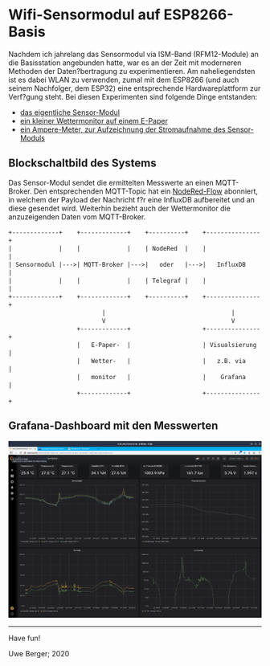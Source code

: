 # Wifi-Sensormodul auf ESP8266-Basis

Nachdem ich jahrelang das Sensormodul via ISM-Band (RFM12-Module) an die Basisstation angebunden hatte, war es an der Zeit mit moderneren Methoden der Daten?bertragung zu experimentieren. Am naheliegendsten ist es dabei WLAN zu verwenden, zumal mit dem ESP8266 (und auch seinem Nachfolger, dem ESP32) eine entsprechende Hardwareplattform zur Verf?gung steht. Bei diesen Experimenten sind folgende Dinge entstanden:

* [das eigentliche Sensor-Modul](sensor_modul/)
* [ein kleiner Wettermonitor auf einem E-Paper](epd_weather_monitor/)
* [ein Ampere-Meter, zur Aufzeichnung der Stromaufnahme des Sensor-Moduls](esp_ammeter/)

## Blockschaltbild des Systems
Das Sensor-Modul sendet die ermittelten Messwerte an einen MQTT-Broker. Den entsprechenden MQTT-Topic hat ein [NodeRed-Flow](nodered/) abonniert, in welchem der Payload der Nachricht f?r eine InfluxDB aufbereitet und an diese gesendet wird. Weiterhin bezieht auch der Wettermonitor die anzuzeigenden Daten vom MQTT-Broker.

    +-------------+    +-------------+    +----------+    +---------------+
    |             |    |             |    | NodeRed  |    |               |
    | Sensormodul |--->| MQTT-Broker |--->|   oder   |--->|   InfluxDB    |
    |             |    |             |    | Telegraf |    |               |
    +-------------+    +-------------+    +----------+    +---------------+
                              |                                   |
                              V                                   V
                       +-------------+                    +---------------+
                       |   E-Paper-  |                    | Visualsierung |
                       |   Wetter-   |                    |   z.B. via    |
                       |   monitor   |                    |    Grafana    |
                       +-------------+                    +---------------+



## Grafana-Dashboard mit den Messwerten

![Alt-Text](images/diagramms.png)

---------
Have fun!

Uwe Berger; 2020
